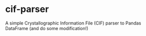 # cif-parser
A simple Crystallographic Information File (CIF) parser to Pandas DataFrame (and do some modification!)

